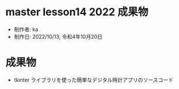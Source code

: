 # master lesson14 2022 成果物

- 制作者: ka
- 制作日: 2022/10/13, 令和4年10月20日

# 成果物

- tkinter ライブラリを使った簡単なデジタル時計アプリのソースコード